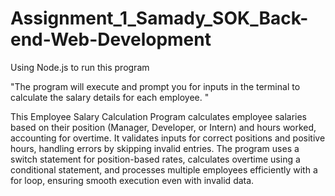 # Assignment_1_Samady_SOK_Back-end-Web-Development

Using Node.js to run this program 

"The program will execute and prompt you for inputs in the terminal to calculate the salary details for each employee. "


This Employee Salary Calculation Program calculates employee salaries based on their position (Manager, Developer, or Intern) and hours worked, accounting for overtime. It validates inputs for correct positions and positive hours, handling errors by skipping invalid entries. The program uses a switch statement for position-based rates, calculates overtime using a conditional statement, and processes multiple employees efficiently with a for loop, ensuring smooth execution even with invalid data.